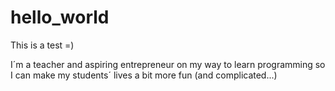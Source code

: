 # hello_world
This is a test =)

I´m a teacher and aspiring entrepreneur on my way to learn programming so I can make my students´ lives a bit more fun (and complicated...)
